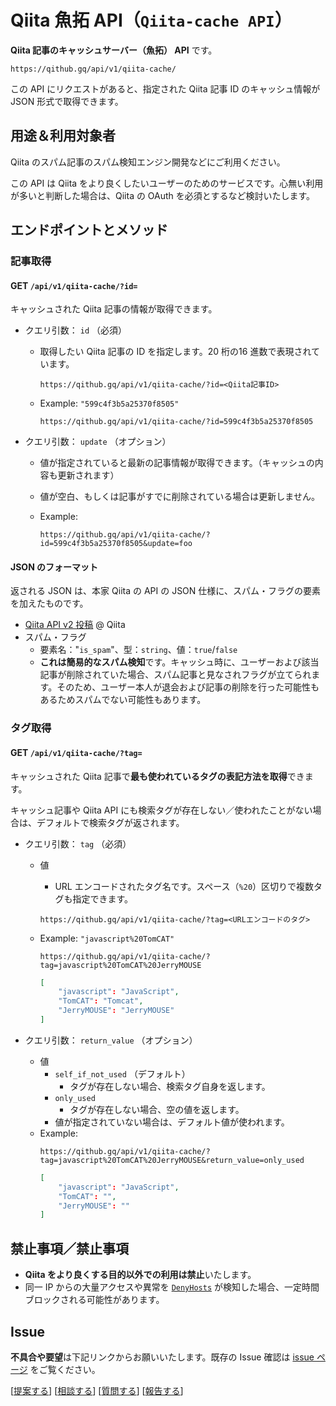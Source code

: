 # Qiita 魚拓 API（`Qiita-cache API`）

**Qiita 記事のキャッシュサーバー（魚拓） API** です。

```
https://qithub.gq/api/v1/qiita-cache/
```

この API にリクエストがあると、指定された Qiita 記事 ID のキャッシュ情報が JSON 形式で取得できます。

## 用途＆利用対象者

Qiita のスパム記事のスパム検知エンジン開発などにご利用ください。

この API は Qiita をより良くしたいユーザーのためのサービスです。心無い利用が多いと判断した場合は、Qiita の OAuth を必須とするなど検討いたします。

## エンドポイントとメソッド

### 記事取得

#### GET `/api/v1/qiita-cache/?id=`

キャッシュされた Qiita 記事の情報が取得できます。

- クエリ引数： `id` （必須）
    - 取得したい Qiita 記事の ID を指定します。20 桁の16 進数で表現されています。
        ```
        https://qithub.gq/api/v1/qiita-cache/?id=<Qiita記事ID>
        ```

    - Example: `"599c4f3b5a25370f8505"`
        ```
        https://qithub.gq/api/v1/qiita-cache/?id=599c4f3b5a25370f8505
        ```
 - クエリ引数： `update` （オプション）
    - 値が指定されていると最新の記事情報が取得できます。（キャッシュの内容も更新されます）
    - 値が空白、もしくは記事がすでに削除されている場合は更新しません。

    - Example:
        ```
        https://qithub.gq/api/v1/qiita-cache/?id=599c4f3b5a25370f8505&update=foo
        ```

#### JSON のフォーマット

返される JSON は、本家 Qiita の API の JSON 仕様に、スパム・フラグの要素を加えたものです。

- [Qiita API v2 投稿](https://qiita.com/api/v2/docs#%E6%8A%95%E7%A8%BF) @ Qiita
- スパム・フラグ
    - 要素名："`is_spam`"、型：`string`、値：`true`/`false`
    - **これは簡易的なスパム検知**です。キャッシュ時に、ユーザーおよび該当記事が削除されていた場合、スパム記事と見なされフラグが立てられます。そのため、ユーザー本人が退会および記事の削除を行った可能性もあるためスパムでない可能性もあります。

### タグ取得

#### GET `/api/v1/qiita-cache/?tag=`

キャッシュされた Qiita 記事で**最も使われているタグの表記方法を取得**できます。

キャッシュ記事や Qiita API にも検索タグが存在しない／使われたことがない場合は、デフォルトで検索タグが返されます。

- クエリ引数： `tag` （必須）
    - 値
        - URL エンコードされたタグ名です。スペース（`%20`）区切りで複数タグも指定できます。

        ```
        https://qithub.gq/api/v1/qiita-cache/?tag=<URLエンコードのタグ>
        ```

    - Example: `"javascript%20TomCAT"`

        ```
        https://qithub.gq/api/v1/qiita-cache/?tag=javascript%20TomCAT%20JerryMOUSE
        ```
        ```json
        [
            "javascript": "JavaScript",
            "TomCAT": "Tomcat",
            "JerryMOUSE": "JerryMOUSE"
        ]
        ```

- クエリ引数： `return_value` （オプション）
    - 値
        - `self_if_not_used` （デフォルト）
            - タグが存在しない場合、検索タグ自身を返します。
        - `only_used`
            - タグが存在しない場合、空の値を返します。
        - 値が指定されていない場合は、デフォルト値が使われます。
    - Example:
        ```
        https://qithub.gq/api/v1/qiita-cache/?tag=javascript%20TomCAT%20JerryMOUSE&return_value=only_used
        ```
        ```json
        [
            "javascript": "JavaScript",
            "TomCAT": "",
            "JerryMOUSE": ""
        ]
        ```


## 禁止事項／禁止事項

- **Qiita をより良くする目的以外での利用は禁止**いたします。
- 同一 IP からの大量アクセスや異常を [`DenyHosts`](https://www.google.co.jp/search?q=site:qiita.com+DenyHosts%E3%81%A8%E3%81%AF&oq=DenyHosts%E3%81%A8%E3%81%AF) が検知した場合、一定時間ブロックされる可能性があります。

## Issue 

**不具合や要望**は下記リンクからお願いいたします。既存の Issue 確認は [issue ページ](https://github.com/Qithub-BOT/Qithub-ORG/issues?utf8=%E2%9C%93&q=is%3Aissue+Qiita-cache) をご覧ください。

[[提案する](https://github.com/Qithub-BOT/Qithub-ORG/issues/new?title=%E3%80%90%E6%8F%90%E6%A1%88%E3%80%91Qiita-cache%20API%20%E3%81%A7%E2%97%8F%E2%97%8F%E2%97%8F%E3%81%97%E3%81%A6%E6%AC%B2%E3%81%97%E3%81%84)] [[相談する](https://github.com/Qithub-BOT/Qithub-ORG/issues/new?title=%E3%80%90%E7%9B%B8%E8%AB%87%E3%80%91Qiita-cache%20API%20%E3%81%A7%E2%97%8F%E2%97%8F%E2%97%8F%E3%81%97%E3%81%9F%E3%81%84)] [[質問する](https://github.com/Qithub-BOT/Qithub-ORG/issues/new?title=%E3%80%90%E8%B3%AA%E5%95%8F%E3%80%91Qiita-cache%20API%20%E3%81%A7%E2%97%8F%E2%97%8F%E2%97%8F%E3%81%99%E3%82%8B%E3%81%AB%E3%81%AF)] [[報告する](https://github.com/Qithub-BOT/Qithub-ORG/issues/new?title=%E3%80%90%E5%A0%B1%E5%91%8A%E3%80%91Qiita-cache%20API%20%E3%81%A7%E2%97%8F%E2%97%8F%E2%97%8F%E3%81%97%E3%81%A6%E3%81%84%E3%81%BE%E3%81%99)]

